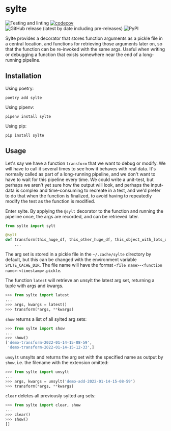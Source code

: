 # sylte

![Testing and linting](https://github.com/danhje/sylte/workflows/Test%20And%20Lint/badge.svg)
[![codecov](https://codecov.io/gh/danhje/sylte/branch/master/graph/badge.svg)](https://codecov.io/gh/danhje/sylte)
![GitHub release (latest by date including pre-releases)](https://img.shields.io/github/v/release/danhje/sylte?include_prereleases)
![PyPI](https://img.shields.io/pypi/v/sylte)

Sylte provides a decorator that stores function arguments as a pickle file in a central location,
and functions for retrieving those arguments later on, so that the function can be re-invoked
with the same args. Useful when writing or debugging a function that exists somewhere near the end
of a long-running pipeline.

## Installation

Using poetry:

```shell
poetry add sylte
```

Using pipenv:

```shell
pipenv install sylte
```

Using pip:

```shell
pip install sylte
```

## Usage

Let's say we have a function `transform` that we want to debug or modify. We will have to call it
several times to see how it behaves with real data. It's normally called as part of a long-running
pipeline, and we don't want to have to wait for this pipeline every time. We could write a unit-test,
but perhaps we aren't yet sure how the output will look, and perhaps the input-data is complex
and time-consuming to recreate in a test, and we'd prefer to do that when the function is finalized,
to avoid having to repeatedly modify the test as the function is modified.

Enter sylte. By applying the `@sylt` decorator to the function and running the pipeline once,
the args are recorded, and can be retrieved later.

```python
from sylte import sylt

@sylt
def transform(this_huge_df, this_other_huge_df, this_object_with_lots_of_attributes):
    ...
```

The arg set is stored in a pickle file in the `~/.cache/sylte` directory by default, but this can be
changed with the environment variable `SYLTE_CACHE_DIR`. The file name will have the format
`<file name>-<function name>-<timestamp>.pickle`.

The function `latest` will retrieve an unsylt the latest arg set, returning a tuple with args and kwargs.

```python
>>> from sylte import latest
...
>>> args, kwargs = latest()
>>> transform(*args, **kwargs)
```

`show` returns a list of all sylted arg sets:

```python
>>> from sylte import show
...
>>> show()
['demo-transform-2022-01-14-15-08-59',
 'demo-transform-2022-01-14-15-12-33',]
```

`unsylt` unsylts and returns the arg set with the specified name as output by `show`, i.e. the filename with the extension omitted:

```python
>>> from sylte import unsylt
...
>>> args, kwargs = unsylt('demo-add-2022-01-14-15-08-59')
>>> transform(*args, **kwargs)
```

`clear` deletes all previously sylted arg sets:

```python
>>> from sylte import clear, show
...
>>> clear()
>>> show()
[]
```
